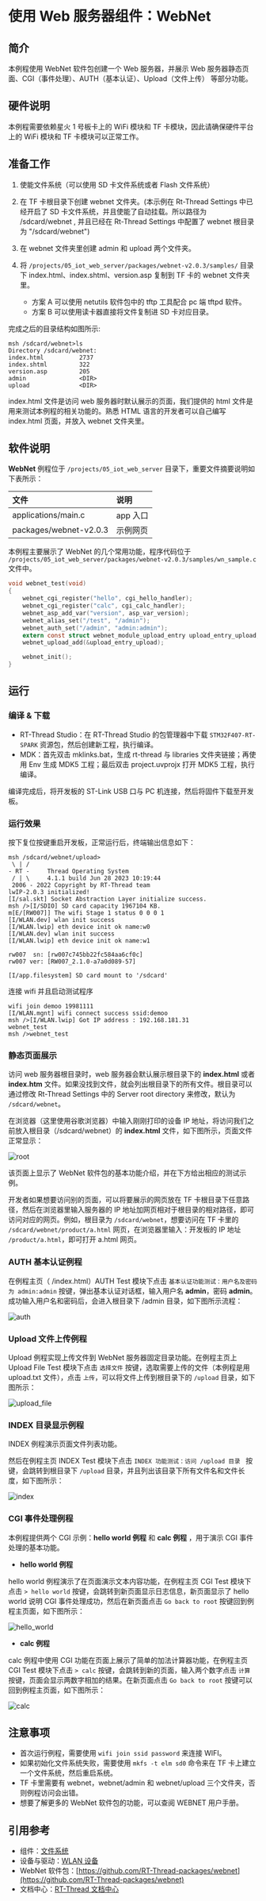# 使用 Web 服务器组件：WebNet

## 简介

本例程使用 WebNet 软件包创建一个 Web 服务器，并展示 Web 服务器静态页面、CGI（事件处理）、AUTH（基本认证）、Upload（文件上传） 等部分功能。

## 硬件说明

本例程需要依赖星火 1 号板卡上的 WiFi 模块和 TF 卡模块，因此请确保硬件平台上的 WiFi 模块和 TF 卡模块可以正常工作。

## 准备工作

1. 使能文件系统（可以使用 SD 卡文件系统或者 Flash 文件系统）
2. 在 TF 卡根目录下创建 webnet 文件夹。(本示例在 Rt-Thread Settings 中已经开启了 SD 卡文件系统，并且使能了自动挂载。所以路径为 /sdcard/webnet , 并且已经在 Rt-Thread Settings 中配置了 webnet 根目录为 "/sdcard/webnet")
3. 在 webnet 文件夹里创建 admin 和 upload 两个文件夹。
4. 将 `/projects/05_iot_web_server/packages/webnet-v2.0.3/samples/` 目录下 index.html、index.shtml、version.asp 复制到 TF 卡的 webnet 文件夹里。

    * 方案 A 可以使用 netutils 软件包中的 tftp 工具配合 pc 端 tftpd 软件。
    * 方案 B 可以使用读卡器直接将文件复制进 SD 卡对应目录。

完成之后的目录结构如图所示:

```shell
msh /sdcard/webnet>ls
Directory /sdcard/webnet:
index.html          2737
index.shtml         322
version.asp         205
admin               <DIR>
upload              <DIR>
```

index.html 文件是访问 web 服务器时默认展示的页面，我们提供的 html 文件是用来测试本例程的相关功能的。熟悉 HTML 语言的开发者可以自己编写 index.html 页面，并放入 webnet 文件夹里。

## 软件说明

**WebNet** 例程位于 `/projects/05_iot_web_server` 目录下，重要文件摘要说明如下表所示：

| 文件                           | 说明            |
| :----------------------------- | :-------------- |
| applications/main.c            | app 入口        |
| packages/webnet-v2.0.3         | 示例网页        |

本例程主要展示了 WebNet 的几个常用功能，程序代码位于 `/projects/05_iot_web_server/packages/webnet-v2.0.3/samples/wn_sample.c` 文件中。

```c
void webnet_test(void)
{
    webnet_cgi_register("hello", cgi_hello_handler);
    webnet_cgi_register("calc", cgi_calc_handler);
    webnet_asp_add_var("version", asp_var_version);
    webnet_alias_set("/test", "/admin");
    webnet_auth_set("/admin", "admin:admin");
    extern const struct webnet_module_upload_entry upload_entry_upload;
    webnet_upload_add(&upload_entry_upload);

    webnet_init();
}
```

## 运行

### 编译 & 下载

- RT-Thread Studio：在 RT-Thread Studio 的包管理器中下载 `STM32F407-RT-SPARK` 资源包，然后创建新工程，执行编译。
- MDK：首先双击 mklinks.bat，生成 rt-thread 与 libraries 文件夹链接；再使用 Env 生成 MDK5 工程；最后双击 project.uvprojx 打开 MDK5 工程，执行编译。

编译完成后，将开发板的 ST-Link USB 口与 PC 机连接，然后将固件下载至开发板。

### 运行效果

按下复位按键重启开发板，正常运行后，终端输出信息如下：

```shell
msh /sdcard/webnet/upload>
 \ | /
- RT -     Thread Operating System
 / | \     4.1.1 build Jun 28 2023 10:19:44
 2006 - 2022 Copyright by RT-Thread team
lwIP-2.0.3 initialized!
[I/sal.skt] Socket Abstraction Layer initialize success.
msh />[I/SDIO] SD card capacity 1967104 KB.
m[E/[RW007]] The wifi Stage 1 status 0 0 0 1
[I/WLAN.dev] wlan init success
[I/WLAN.lwip] eth device init ok name:w0
[I/WLAN.dev] wlan init success
[I/WLAN.lwip] eth device init ok name:w1

rw007  sn: [rw007c745bb22fc584aa6cf0c]
rw007 ver: [RW007_2.1.0-a7a0d089-57]

[I/app.filesystem] SD card mount to '/sdcard'
```

连接 wifi 并且启动测试程序
```sheel
wifi join demoo 19981111
[I/WLAN.mgnt] wifi connect success ssid:demoo
msh />[I/WLAN.lwip] Got IP address : 192.168.181.31
webnet_test
msh />webnet_test
```

### 静态页面展示

访问 web 服务器根目录时，web 服务器会默认展示根目录下的 **index.html** 或者 **index.htm** 文件。如果没找到文件，就会列出根目录下的所有文件。根目录可以通过修改 Rt-Thread Settings 中的 Server root directory 来修改，默认为 `/sdcard/webnet`。

在浏览器（这里使用谷歌浏览器）中输入刚刚打印的设备 IP 地址，将访问我们之前放入根目录（/sdcard/webnet）的 **index.html** 文件，如下图所示，页面文件正常显示：

![root](./figures/root.jpg)

该页面上显示了 WebNet 软件包的基本功能介绍，并在下方给出相应的测试示例。

开发者如果想要访问别的页面，可以将要展示的网页放在 TF 卡根目录下任意路径，然后在浏览器里输入服务器的 IP 地址加网页相对于根目录的相对路径，即可访问对应的网页。例如，根目录为 `/sdcard/webnet`，想要访问在 TF 卡里的 `/sdcard/webnet/product/a.html` 网页，在浏览器里输入：开发板的 IP 地址 `/product/a.html`，即可打开 a.html 网页。

### AUTH 基本认证例程

在例程主页（ /index.html）AUTH Test   模块下点击 `基本认证功能测试：用户名及密码为 admin:admin` 按键，弹出基本认证对话框，输入用户名 **admin**，密码 **admin**。成功输入用户名和密码后，会进入根目录下 /admin 目录，如下图所示流程：

![auth](./figures/auth.jpg)

### Upload 文件上传例程

Upload 例程实现上传文件到 WebNet 服务器固定目录功能。在例程主页上 Upload File Test 模块下点击 ` 选择文件 ` 按键，选取需要上传的文件（本例程是用 upload.txt 文件），点击 `上传`，可以将文件上传到根目录下的 `/upload` 目录，如下图所示：

![upload_file](./figures/upload_file.jpg)

### INDEX 目录显示例程

INDEX 例程演示页面文件列表功能。

然后在例程主页 INDEX Test 模块下点击 `INDEX 功能测试：访问 /upload 目录 ` 按键，会跳转到根目录下 `/upload` 目录，并且列出该目录下所有文件名和文件长度，如下图所示：

![index](./figures/index.jpg)

### CGI 事件处理例程

本例程提供两个 CGI 示例：**hello world 例程** 和 **calc 例程** ，用于演示 CGI 事件处理的基本功能。

- **hello world 例程**

hello world 例程演示了在页面演示文本内容功能，在例程主页 CGI Test  模块下点击 `> hello world` 按键，会跳转到新页面显示日志信息，新页面显示了 hello world 说明 CGI 事件处理成功，然后在新页面点击 `Go back to root` 按键回到例程主页面，如下图所示：

![hello_world](./figures/hello_world.jpg)

- **calc 例程**

calc 例程中使用 CGI 功能在页面上展示了简单的加法计算器功能，在例程主页 CGI Test  模块下点击 `> calc` 按键，会跳转到新的页面，输入两个数字点击 ` 计算 ` 按键，页面会显示两数字相加的结果。在新页面点击 `Go back to root` 按键可以回到例程主页面，如下图所示：

![calc](./figures/calc.jpg)

## 注意事项

- 首次运行例程，需要使用 `wifi join ssid password` 来连接 WIFI。
- 如果初始化文件系统失败，需要使用 `mkfs -t elm sd0` 命令来在 TF 卡上建立一个文件系统，然后重启系统。
- TF 卡里需要有 webnet，webnet/admin 和 webnet/upload 三个文件夹，否则例程访问会出错。
- 想要了解更多的 WebNet 软件包的功能，可以查阅 WEBNET 用户手册。

## 引用参考

- 组件：[文件系统](https://www.rt-thread.org/document/site/#/rt-thread-version/rt-thread-standard/programming-manual/filesystem/filesystem)
- 设备与驱动：[WLAN 设备](https://www.rt-thread.org/document/site/#/rt-thread-version/rt-thread-standard/programming-manual/device/wlan/wlan)
- WebNet 软件包：[https://github.com/RT-Thread-packages/webnet](https://github.com/RT-Thread-packages/webnet)
- 文档中心：[RT-Thread 文档中心](https://www.rt-thread.org/document/site/#/)
